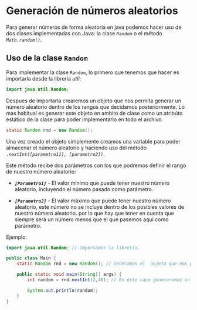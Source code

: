 # Generación de números aleatorios

Para generar números de forma aleatoria en java podemos hacer uso de dos clases implementadas con Java: la clase *`Random`* o el método *`Math.random()`*.

## Uso de la clase **`Random`**

Para implementar la clase `Random`, lo primero que tenemos que hacer es importarla desde la librería *util*:

```Java
import java.util.Random;
```

Despues de importarla crearemos un objeto que nos permita generar un número aleatorio dentro de los rangos que decidamos posteriormente. Lo mas habitual es generar este objeto en ambito de clase como un atribúto estático de la clase para poder implementarlo en todo el archivo.

```Java
static Random rnd = new Random();
```

Una vez creado el objeto simplemente creamos una variable para poder almacenar el número aleatorio y haciendo uso del método *`.nextInt([parametro11], [parametro2])`*. 

Este método recibe dos parámetros con los que podremos definir el rango de nuestro número aleatorio:
* ***`[Parametro1]`***  - El valor mínimo que puede tener nuestro número aleatorio, incluyendo el número pasado como parámetro.

* ***`[Parametro2]`***  - El valor máximo que puede tener nuestro número aleatorio, este número no se incluye dentro de los posibles valores de nuestro número aleatorio. por lo que hay que tener en cuenta que siempre será un número menos que el que pasemos aqui como parámetro.

Ejemplo:
```Java
import java.util.Random; // Importamos la librería.

public class Main {
    static Random rnd = new Random(); // Generamos el  objeto que nos permite crear números randoms

    public static void main(String[] args) {
        int random = rnd.nextInt(2,40); // En este caso generaremos un número aleatorio entre el 2 y el 39.

        System.out.println(random);
    }
}
```